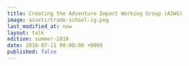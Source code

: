 ```yaml
---
title: Creating the Adventure Impact Working Group (AIWG)
image: assets/trade-school-ig.png
last_modified_at: now
layout: talk
edition: summer-2018
date: 2018-07-11 00:00:00 +0000
published: false
---
```

